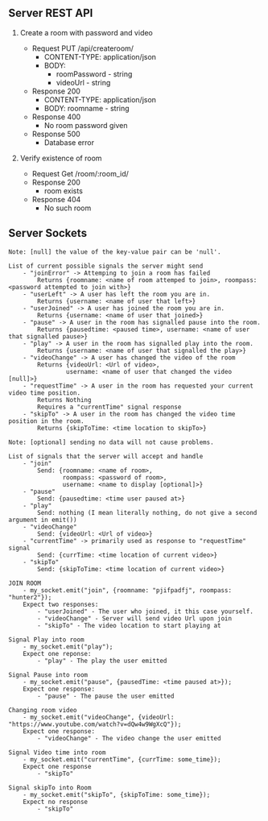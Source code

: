 ## Server REST API

1. Create a room with password and video

    - Request PUT /api/createroom/
        - CONTENT-TYPE: application/json
        - BODY:
            - roomPassword - string
            - videoUrl - string
    - Response 200
        - CONTENT-TYPE: application/json
        - BODY: roomname - string
    - Response 400
        - No room password given
    - Response 500
        - Database error

2. Verify existence of room

    - Request Get /room/:room_id/
    - Response 200 
        - room exists
    - Response 404
        - No such room

## Server Sockets

    Note: [null] the value of the key-value pair can be 'null'.

    List of current possible signals the server might send
        - "joinError" -> Attemping to join a room has failed
            Returns {roomname: <name of room attemped to join>, roompass: <password attempted to join with>}
        - "userLeft" -> A user has left the room you are in.
            Returns {username: <name of user that left>}
        - "userJoined" -> A user has joined the room you are in.
            Returns {username: <name of user that joined>}
        - "pause" -> A user in the room has signalled pause into the room.
            Returns {pausedtime: <paused time>, username: <name of user that signalled pause>}
        - "play" -> A user in the room has signalled play into the room.
            Returns {username: <name of user that signalled the play>}
        - "videoChange" -> A user has changed the video of the room
            Returns {videoUrl: <Url of video>,
                    username: <name of user that changed the video [null]>}
        - "requestTime" -> A user in the room has requested your current video time position.
            Returns Nothing
            Requires a "currentTime" signal response
        - "skipTo" -> A user in the room has changed the video time position in the room.
            Returns {skipToTime: <time location to skipTo>} 

    Note: [optional] sending no data will not cause problems.

    List of signals that the server will accept and handle
        - "join"
            Send: {roomname: <name of room>,
                   roompass: <password of room>,
                   username: <name to display [optional]>}
        - "pause"
            Send: {pausedtime: <time user paused at>}
        - "play"
            Send: nothing (I mean literally nothing, do not give a second argument in emit())
        - "videoChange"
            Send: {videoUrl: <Url of video>}
        - "currentTime" -> primarily used as response to "requestTime" signal
            Send: {currTime: <time location of current video>}
        - "skipTo"
            Send: {skipToTime: <time location of current video>}

    JOIN ROOM
        - my_socket.emit("join", {roomname: "pjifpadfj", roompass: "hunter2"});
        Expect two responses:
            - "userJoined" - The user who joined, it this case yourself.
            - "videoChange" - Server will send video Url upon join
            - "skipTo" - The video location to start playing at

    Signal Play into room
        - my_socket.emit("play");
        Expect one reponse:
            - "play" - The play the user emitted

    Signal Pause into room
        - my_socket.emit("pause", {pausedTime: <time paused at>});
        Expect one response:
            - "pause" - The pause the user emitted

    Changing room video
        - my_socket.emit("videoChange", {videoUrl: "https://www.youtube.com/watch?v=dQw4w9WgXcQ"});
        Expect one response:
            - "videoChange" - The video change the user emitted

    Signal Video time into room
        - my_socket.emit("currentTime", {currTime: some_time});
        Expect one response
            - "skipTo"

    Signal skipTo into Room
        - my_socket.emit("skipTo", {skipToTime: some_time});
        Expect no response
            - "skipTo"